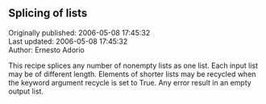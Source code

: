 ## Splicing of lists  
Originally published: 2006-05-08 17:45:32  
Last updated: 2006-05-08 17:45:32  
Author: Ernesto Adorio  
  
This recipe splices any number of nonempty lists as one list. Each input list may be of different length. Elements of shorter lists may be recycled when the keyword argument recycle is set to True. Any error result in an empty output list.